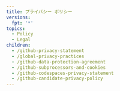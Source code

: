 ```yaml
---
title: プライバシー ポリシー
versions:
  fpt: '*'
topics:
  - Policy
  - Legal
children:
  - /github-privacy-statement
  - /global-privacy-practices
  - /github-data-protection-agreement
  - /github-subprocessors-and-cookies
  - /github-codespaces-privacy-statement
  - /github-candidate-privacy-policy
---
```


